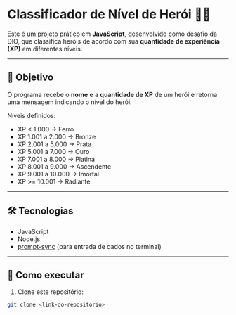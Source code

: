 # Classificador de Nível de Herói 🦸‍♂️

Este é um projeto prático em **JavaScript**, desenvolvido como desafio da DIO, que classifica heróis de acordo com sua **quantidade de experiência (XP)** em diferentes níveis.

---

## 🎯 Objetivo

O programa recebe o **nome** e a **quantidade de XP** de um herói e retorna uma mensagem indicando o nível do herói.

Níveis definidos:

- XP < 1.000 → Ferro  
- XP 1.001 a 2.000 → Bronze  
- XP 2.001 a 5.000 → Prata  
- XP 5.001 a 7.000 → Ouro  
- XP 7.001 a 8.000 → Platina  
- XP 8.001 a 9.000 → Ascendente  
- XP 9.001 a 10.000 → Imortal  
- XP >= 10.001 → Radiante

---

## 🛠 Tecnologias

- JavaScript  
- Node.js  
- [prompt-sync](https://www.npmjs.com/package/prompt-sync) (para entrada de dados no terminal)

---

## 🚀 Como executar

1. Clone este repositório:
```bash
git clone <link-do-repositorio>
